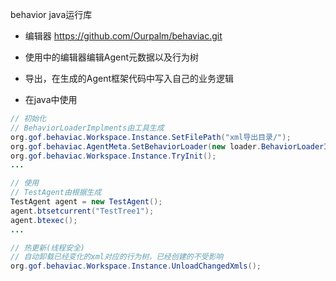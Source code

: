 
behavior java运行库


* 编辑器
 https://github.com/Ourpalm/behaviac.git

* 使用中的编辑器编辑Agent元数据以及行为树

* 导出，在生成的Agent框架代码中写入自己的业务逻辑

* 在java中使用

```java
// 初始化 
// BehaviorLoaderImplments由工具生成
org.gof.behaviac.Workspace.Instance.SetFilePath("xml导出目录/");
org.gof.behaviac.AgentMeta.SetBehaviorLoader(new loader.BehaviorLoaderImplments());
org.gof.behaviac.Workspace.Instance.TryInit();
...

// 使用
// TestAgent由根据生成
TestAgent agent = new TestAgent();
agent.btsetcurrent("TestTree1");
agent.btexec();
...

// 热更新(线程安全)
// 自动卸载已经变化的xml对应的行为树，已经创建的不受影响
org.gof.behaviac.Workspace.Instance.UnloadChangedXmls();

```
